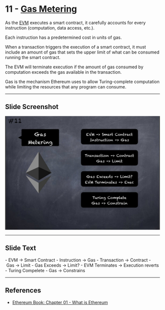 # 11 - [Gas Metering](Gas%20Metering.md)

As the [EVM](EVM.md) executes a smart contract, it carefully accounts for every instruction (computation, data access, etc.). 

Each instruction has a predetermined cost in units of gas. 

When a transaction triggers the execution of a smart contract, it must include an amount of gas that sets the upper limit of what can be consumed running the smart contract. 

The EVM will terminate execution if the amount of gas consumed by computation exceeds the gas available in the transaction. 

Gas is the mechanism Ethereum uses to allow Turing-complete computation while limiting the resources that any program can consume.


___
## Slide Screenshot
![011.jpg](../../images/1.%20Ethereum%20101/011.jpg)
___
## Slide Text
- EVM -> Smart Contract
- Instruction -> Gas
- Transaction -> Contract
- Gas -> Limit
- Gas Exceeds -> Limit?
- EVM Terminates -> Execution reverts
- Turing Compelete
	- Gas -> Constrains

___
## References
- [Ethereum Book: Chapter 01 - What is Ethereum](https://github.com/ethereumbook/ethereumbook/blob/develop/01what-is.asciidoc)